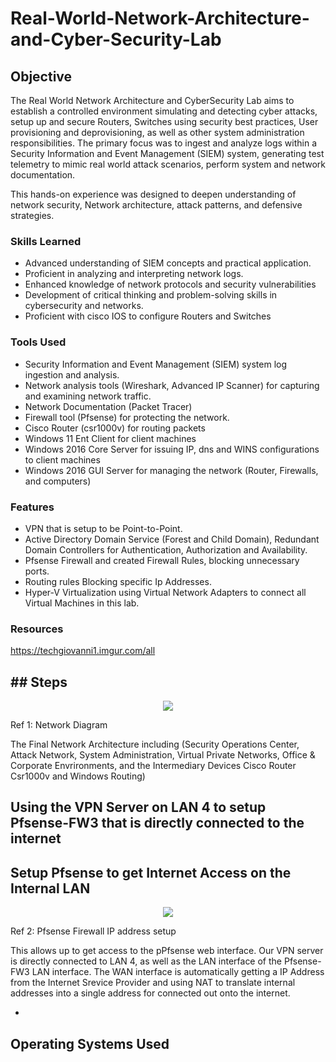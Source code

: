 # Real-World-Network-Architecture-and-Cyber-Security-Lab

## Objective

The Real World Network Architecture and CyberSecurity Lab aims to establish a controlled environment simulating and detecting cyber attacks, setup up and secure Routers, Switches using security best practices, User provisioning and deprovisioning, as well as other system administration responsibilities. The primary focus was to ingest and analyze logs within a Security Information and Event Management (SIEM) system, generating test telemetry to mimic real world attack scenarios, perform system and network documentation. 

This hands-on experience was designed to deepen understanding of network security, Network architecture, attack patterns, and defensive strategies. 

### Skills Learned
- Advanced understanding of SIEM concepts and practical application.
- Proficient in analyzing and interpreting network logs.
- Enhanced knowledge of network protocols and security vulnerabilities
- Development of critical thinking and problem-solving skills in cybersecurity and networks.
- Proficient with cisco IOS to configure Routers and Switches

### Tools Used
- Security Information and Event Management (SIEM) system log ingestion and analysis.
- Network analysis tools (Wireshark, Advanced IP Scanner) for capturing and examining network traffic.
- Network Documentation (Packet Tracer)
- Firewall tool (Pfsense) for protecting the network.
- Cisco Router (csr1000v) for routing packets
- Windows 11 Ent Client for client machines
- Windows 2016 Core Server for issuing IP, dns and WINS configurations to client machines
- Windows 2016 GUI Server for managing the network (Router, Firewalls, and computers)

### Features
- VPN that is setup to be Point-to-Point.
- Active Directory Domain Service (Forest and Child Domain), Redundant Domain Controllers for Authentication, Authorization and Availability. 
- Pfsense Firewall and created Firewall Rules, blocking unnecessary ports.
- Routing rules Blocking specific Ip Addresses.
- Hyper-V Virtualization using Virtual Network Adapters to connect all Virtual Machines in this lab.

### Resources
https://techgiovanni1.imgur.com/all

<h2>## Steps</h2>
<p align="center">
<img src="https://i.imgur.com/IMgwPno.png"/>
<p>Ref 1: Network Diagram</p>
</p>
<p>The Final Network Architecture including (Security Operations Center, Attack Network, System Administration, Virtual Private Networks, Office & Corporate Envrironments, and the Intermediary Devices Cisco Router Csr1000v and Windows Routing)</p>


<h2>Using the VPN Server on LAN 4 to setup Pfsense-FW3 that is directly connected to the internet</h2>
<h2>Setup Pfsense to get Internet Access on the Internal LAN</h2>
<p align="center">
<img src="https://i.imgur.com/DlwV84Y.png"/>
<p>Ref 2: Pfsense Firewall IP address setup</p>
</p>
<p>This allows up to get access to the pPfsense web interface. Our VPN server is directly connected to LAN 4, as well as the LAN interface of the Pfsense-FW3 LAN interface. The WAN interface is automatically getting a IP Address from the Internet Srevice Provider and using NAT to translate internal addresses into a single address for connected out onto the internet.</p>

- 

<h2>Operating Systems Used </h2>


